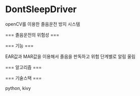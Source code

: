 # DontSleepDriver
openCV를 이용한 졸음운전 방지 시스템


=== 졸음운전의 위험성 ===

=== 기능 ===

EAR값과 MAR값을 이용해서 졸음을 판독하고 위험 단계별로 알림 울림

=== 알고리즘 ===

=== 기술스택 ===

python, kivy
